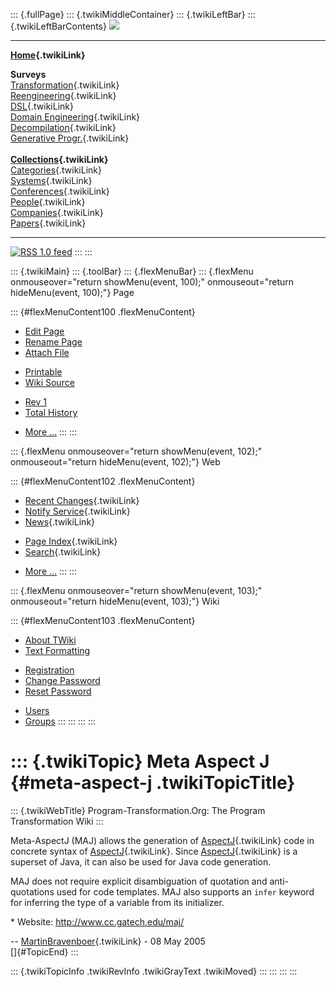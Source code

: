 ::: {.fullPage}
::: {.twikiMiddleContainer}
::: {.twikiLeftBar}
::: {.twikiLeftBarContents}
![](../pub/transformation.gif)

------------------------------------------------------------------------

**[Home](WebHome){.twikiLink}**

**Surveys**\
[Transformation](ProgramTransformation){.twikiLink}\
[Reengineering](ReengineeringWiki){.twikiLink}\
[DSL](DomainSpecificLanguages){.twikiLink}\
[Domain Engineering](DomainEngineering){.twikiLink}\
[Decompilation](DeCompilation){.twikiLink}\
[Generative Progr.](GenerativeProgrammingWiki){.twikiLink}\
\
**[Collections](CategoryCollection){.twikiLink}**\
[Categories](CategoryCategory){.twikiLink}\
[Systems](TransformationSystems){.twikiLink}\
[Conferences](TransformationConferences){.twikiLink}\
[People](TransformationPeople){.twikiLink}\
[Companies](TransformationCompanies){.twikiLink}\
[Papers](CategoryPaper){.twikiLink}

------------------------------------------------------------------------

[![](../pub/rss.gif "RSS 1.0 feed")](WebRss@skin=rss)
:::
:::

::: {.twikiMain}
::: {.toolBar}
::: {.flexMenuBar}
::: {.flexMenu onmouseover="return showMenu(event, 100);" onmouseout="return hideMenu(event, 100);"}
Page

::: {#flexMenuContent100 .flexMenuContent}
-   [Edit
    Page](http://www.program-transformation.org/edit/Transform/MetaAspectJ?t=1536826516)
-   [Rename
    Page](http://www.program-transformation.org/rename/Transform/MetaAspectJ)
-   [Attach
    File](http://www.program-transformation.org/attach/Transform/MetaAspectJ)

<!-- -->

-   [Printable](http://www.program-transformation.org/view/Transform/MetaAspectJ?skin=print.pattern)
-   [Wiki
    Source](http://www.program-transformation.org/view/Transform/MetaAspectJ?skin=text&raw=on&contenttype=text/plain)

<!-- -->

-   [Rev
    1](http://www.program-transformation.org/view/Transform/MetaAspectJ?rev=1.1)
-   [Total
    History](http://www.program-transformation.org/rdiff/Transform/MetaAspectJ)

<!-- -->

-   [More
    \...](http://www.program-transformation.org/oops/Transform/MetaAspectJ?template=oopsmore&param1=1.1&param2=1.1)
:::
:::

::: {.flexMenu onmouseover="return showMenu(event, 102);" onmouseout="return hideMenu(event, 102);"}
Web

::: {#flexMenuContent102 .flexMenuContent}
-   [Recent Changes](WebChanges){.twikiLink}
-   [Notify Service](WebNotify){.twikiLink}
-   [News](WebNews){.twikiLink}

<!-- -->

-   [Page Index](WebIndex){.twikiLink}
-   [Search](WebSearch){.twikiLink}

<!-- -->

-   [More
    \...](http://www.program-transformation.org/oops/Transform/MetaAspectJ?template=oopsmore&param1=1.1&param2=1.1)
:::
:::

::: {.flexMenu onmouseover="return showMenu(event, 103);" onmouseout="return hideMenu(event, 103);"}
Wiki

::: {#flexMenuContent103 .flexMenuContent}
-   [About
    TWiki](http://www.program-transformation.org/view/TWiki/WebHome)
-   [Text
    Formatting](http://www.program-transformation.org/view/TWiki/TextFormattingRules)

<!-- -->

-   [Registration](http://www.program-transformation.org/view/TWiki/TWikiRegistration)
-   [Change
    Password](http://www.program-transformation.org/view/TWiki/ChangePassword)
-   [Reset
    Password](http://www.program-transformation.org/view/TWiki/ResetPassword)

<!-- -->

-   [Users](http://www.program-transformation.org/view/Main/TWikiUsers)
-   [Groups](http://www.program-transformation.org/view/Main/TWikiGroups)
:::
:::
:::
:::

::: {.twikiTopic}
Meta Aspect J {#meta-aspect-j .twikiTopicTitle}
=============

::: {.twikiWebTitle}
Program-Transformation.Org: The Program Transformation Wiki
:::

Meta-AspectJ (MAJ) allows the generation of
[AspectJ](AspectJ){.twikiLink} code in concrete syntax of
[AspectJ](AspectJ){.twikiLink}. Since [AspectJ](AspectJ){.twikiLink} is
a superset of Java, it can also be used for Java code generation.

MAJ does not require explicit disambiguation of quotation and
anti-quotations used for code templates. MAJ also supports an `infer`
keyword for inferring the type of a variable from its initializer.

\* Website: <http://www.cc.gatech.edu/maj/>

\-- [MartinBravenboer](../Main/MartinBravenboer){.twikiLink} - 08 May
2005\
[]{#TopicEnd}
:::

::: {.twikiTopicInfo .twikiRevInfo .twikiGrayText .twikiMoved}
:::
:::
:::
:::
